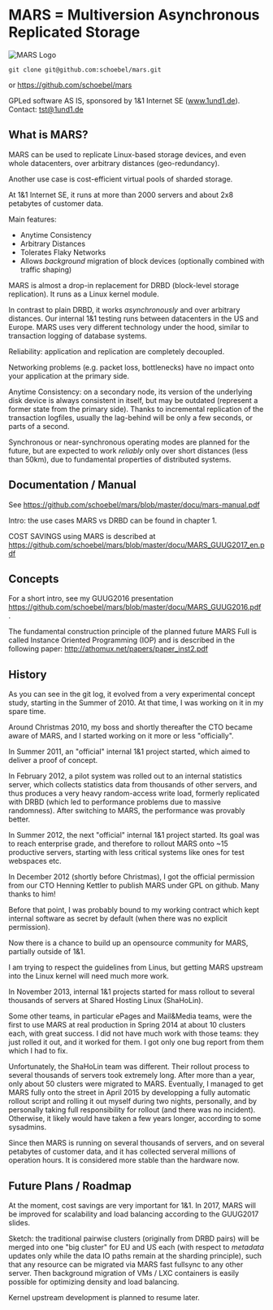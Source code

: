 # MARS = Multiversion Asynchronous Replicated Storage

![MARS Logo](docu/images/earth-mars-transfer.jpg)

`git clone git@github.com:schoebel/mars.git`

or https://github.com/schoebel/mars

GPLed software AS IS, sponsored by 1&1 Internet SE (www.1und1.de). Contact: tst@1und1.de

## What is MARS?

MARS can be used to replicate Linux-based storage devices, and even whole datacenters, over arbitrary distances (geo-redundancy).

Another use case is cost-efficient virtual pools of sharded storage.

At 1&1 Internet SE, it runs at more than 2000 servers and about 2x8 petabytes of customer data.

Main features:
* Anytime Consistency
* Arbitrary Distances
* Tolerates Flaky Networks
* Allows _background_ migration of block devices (optionally combined with traffic shaping)

MARS is almost a drop-in replacement for DRBD (block-level storage replication). It runs as a Linux kernel module.

In contrast to plain DRBD, it works _asynchronously_ and over arbitrary distances. Our internal 1&1 testing runs between datacenters in the US and Europe. MARS uses very different technology under the hood, similar to transaction logging of database systems.

Reliability: application and replication are completely decoupled.

Networking problems (e.g. packet loss, bottlenecks) have no impact onto your application at the primary side.

Anytime Consistency: on a secondary node, its version of the underlying disk device is always consistent in itself, but may be outdated (represent a former state from the primary side). Thanks to incremental replication of the transaction logfiles, usually the lag-behind will be only a few seconds, or parts of a second.

Synchronous or near-synchronous operating modes are planned for the future, but are expected to work _reliably_ only over short 
distances (less than 50km), due to fundamental properties of distributed systems.

## Documentation / Manual

See https://github.com/schoebel/mars/blob/master/docu/mars-manual.pdf

Intro: the use cases MARS vs DRBD can be found in chapter 1.

COST SAVINGS using MARS is described at https://github.com/schoebel/mars/blob/master/docu/MARS_GUUG2017_en.pdf

## Concepts

For a short intro, see my GUUG2016 presentation https://github.com/schoebel/mars/blob/master/docu/MARS_GUUG2016.pdf .

The fundamental construction principle of the planned future MARS Full is called Instance Oriented Programming (IOP) and is described in the following paper: http://athomux.net/papers/paper_inst2.pdf

## History

As you can see in the git log, it evolved from a very experimental concept study, starting in the Summer of 2010.
At that time, I was working on it in my spare time.

Around Christmas 2010, my boss and shortly thereafter the CTO became aware of MARS, and I started working on it more or less "officially".

In Summer 2011, an "official" internal 1&1 project started, which aimed to deliver a proof of concept.

In February 2012, a pilot system was rolled out to an internal statistics server, which collects statistics data from thousands of other servers, and thus produces a very heavy random-access write load, formerly replicated with DRBD (which led to performance problems due to massive randomness). After switching to MARS, the performance was provably better.

In Summer 2012, the next "official" internal 1&1 project started. Its goal was to reach enterprise grade, and therefore to rollout MARS onto ~15 productive servers, starting with less critical systems like ones for test webspaces etc.

In December 2012 (shortly before Christmas), I got the official permission from our CTO Henning Kettler to publish MARS under GPL on github. Many thanks to him!

Before that point, I was probably bound to my working contract which kept internal software as secret by default (when there was no explicit permission).

Now there is a chance to build up an opensource community for MARS, partially outside of 1&1.

I am trying to respect the guidelines from Linus, but getting MARS upstream into the Linux kernel will need much more work.

In November 2013, internal 1&1 projects started for mass rollout to several thousands of servers at Shared Hosting Linux (ShaHoLin).

Some other teams, in particular ePages and Mail&Media teams, were the first to use MARS at real production in Spring 2014 at about 10 clusters each, with great success. I did not have much work with those teams: they just rolled it out, and it worked for them. I got only one bug report from them which I had to fix.

Unfortunately, the ShaHoLin team was different. Their rollout process to several thousands of servers took extremely long. After more than a year, only about 50 clusters were migrated to MARS. Eventually, I managed to get MARS fully onto the street in April 2015 by developping a fully automatic rollout script and rolling it out myself during two nights, personally, and by personally taking full responsibility for rollout (and there was no incident). Otherwise, it likely would have taken a few years longer, according to some sysadmins.

Since then MARS is running on several thousands of servers, and on several petabytes of customer data, and it has collected serveral millions of operation hours. It is considered more stable than the hardware now.

## Future Plans / Roadmap

At the moment, cost savings are very important for 1&1. In 2017, MARS will be improved for scalability and load balancing according to the GUUG2017 slides.

Sketch: the traditional pairwise clusters (originally from DRBD pairs) will be merged into one "big cluster" for EU and US each (with respect to _metadata_ updates only while the data IO paths remain at the sharding principle), such that any resource can be migrated via MARS fast fullsync to any other server. Then background migration of VMs / LXC containers is easily possible for optimizing density and load balancing.

Kernel upstream development is planned to resume later.
